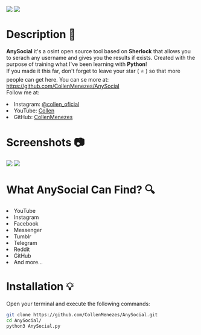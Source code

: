 ![](https://files.catbox.moe/f627ea.gif)
![](https://files.catbox.moe/3nslqw.svg)

# Description 📑
**AnySocial** it's a osint open source tool based on **Sherlock** that allows you to serach any username and gives you the results if exists. Created with the purpose of training what I've been learning with **Python**! <br> If you made it this far, don't forget to leave your star ( ⭐ ) so that more people can get here. You can se more at: https://github.com/CollenMenezes/AnySocial <br> Follow me at:


<lu>
    <li>
        Instagram: <a href="https://www.instagram.com/collen_oficial/"> @collen_oficial </a>
    </li>
    <li>
        YouTube: <a href="https://www.youtube.com/channel/UC31mDnoFYpGmTtmilt6DH_Q"> Collen </a>
    </li>
    <li>
        GitHub: <a href="https://github.com/CollenMenezes"> CollenMenezes </a>
    </li>
</lu>

# Screenshots 📷

![](https://files.catbox.moe/dfghi8.png)
![](https://files.catbox.moe/6olmk0.png)

# What AnySocial Can Find? 🔍

<lu>
    <li>
        YouTube
    </li>
    <li>
        Instagram
    </li>
    <li>
        Facebook
    </li>
    <li>
        Messenger
    </li>
    <li>
        Tumblr
    </li>
    <li>
        Telegram
    </li>
    <li>
        Reddit
    </li>
    <li>
        GitHub
    </li>
    <li>
        And more...
    </li>
</lu>

# Installation 💡
Open your terminal and execute the following commands:

```bash
git clone https://github.com/CollenMenezes/AnySocial.git
cd AnySocial/
python3 AnySocial.py
```
